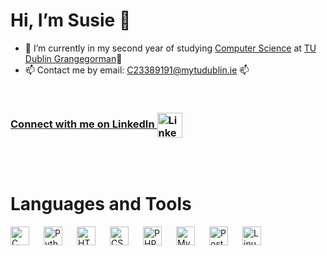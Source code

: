 # Hi, I’m Susie 👋
- 🌱 I’m currently in my second year of studying [Computer Science](https://www.tudublin.ie/study/undergraduate/courses/computer-science-tu856/) at [TU Dublin Grangegorman](https://www.tudublin.ie/explore/our-campuses/grangegorman/)🌱
- 📫 Contact me by email: C23389191@mytudublin.ie 📫
<br />

<h3 text-decoration: none;> <a href="https://www.linkedin.com/in/susanna-perkins-6905bb296" target="_blank"> Connect with me on LinkedIn <img align="center" src="https://cdn.jsdelivr.net/gh/devicons/devicon@latest/icons/linkedin/linkedin-original.svg" alt="LinkedIn" width="40px" style="padding-right:10px;" /> </a> </h3>

<br /><br />
# Languages and Tools

<div style="display: flex; align-items: center; gap: 10px;">
<img align="left" alt="C" width="30px" style="padding-right:10px;" src="https://cdn.jsdelivr.net/gh/devicons/devicon@latest/icons/c/c-plain.svg" />     
<img align="left" alt="Python" width="30px" style="padding-right:10px;" src="https://cdn.jsdelivr.net/gh/devicons/devicon/icons/python/python-plain.svg" />
<img align="left" alt="HTML" width="30px" style="padding-right:10px;" src="https://cdn.jsdelivr.net/gh/devicons/devicon/icons/html5/html5-plain.svg" />
<img align="left" alt="CSS" width="30px" style="padding-right:10px;" src="https://cdn.jsdelivr.net/gh/devicons/devicon/icons/css3/css3-plain.svg" />
<img align="left" alt="PHP" width="30px" style="padding-right:10px;" src="https://cdn.jsdelivr.net/gh/devicons/devicon@latest/icons/php/php-original.svg" />
<img  align="left" alt="MySQL" width="30px" style="padding-right:10px;"src="https://cdn.jsdelivr.net/gh/devicons/devicon@latest/icons/mysql/mysql-original.svg" />
<img align="left" alt="PostgreSQL" width="30px" style="padding-right:10px;" src="https://cdn.jsdelivr.net/gh/devicons/devicon@latest/icons/postgresql/postgresql-original.svg" />
<img align="left" alt="Linux" width="30px" style="padding-right:10px;" src="https://cdn.jsdelivr.net/gh/devicons/devicon/icons/linux/linux-original.svg" />
</div>
<br />

#
